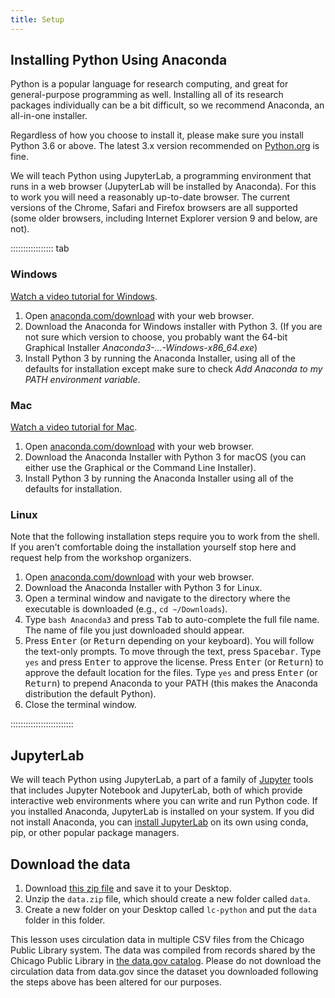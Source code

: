 ```yaml
---
title: Setup
---
```


## Installing Python Using Anaconda
Python is a popular language for research computing, and great for general-purpose programming as well. Installing all of its research packages individually can be a bit difficult, so we recommend Anaconda, an all-in-one installer.

Regardless of how you choose to install it, please make sure you install Python 3.6 or above. The latest 3.x version recommended on [Python.org][python] is fine.

We will teach Python using JupyterLab, a programming environment that runs in a web browser (JupyterLab will be installed by Anaconda). For this to work you will need a reasonably up-to-date browser. The current versions of the Chrome, Safari and Firefox browsers are all supported (some older browsers, including Internet Explorer version 9 and below, are not).

::::::::::::::::: tab

### Windows 

[Watch a video tutorial for Windows][video-windows].

1. Open [anaconda.com/download][anaconda-dl] with your web browser.
2.  Download the Anaconda for Windows installer with Python 3. (If you are not sure which version to choose, you probably want the 64-bit Graphical Installer *Anaconda3-...-Windows-x86_64.exe*)
3. Install Python 3 by running the Anaconda Installer, using all of the defaults for installation except make sure to check *Add Anaconda to my PATH environment variable*.

### Mac

[Watch a video tutorial for Mac][video-mac].

1. Open [anaconda.com/download][anaconda-dl] with your web browser.
2. Download the Anaconda Installer with Python 3 for macOS (you can either use the Graphical or the Command Line Installer).
3. Install Python 3 by running the Anaconda Installer using all of the defaults for installation.

### Linux

Note that the following installation steps require you to work from the shell. If you aren't comfortable doing the installation yourself stop here and request help from the workshop organizers.

1. Open [anaconda.com/download][anaconda-dl] with your web browser.
2. Download the Anaconda Installer with Python 3 for Linux.
3. Open a terminal window and navigate to the directory where the executable is downloaded (e.g., `cd ~/Downloads`).
4. Type `bash Anaconda3` and press <kbd>Tab</kbd> to auto-complete the full file name. The name of file you just downloaded should appear.
5. Press <kbd>Enter</kbd> (or <kbd>Return</kbd> depending on your keyboard). You will follow the text-only prompts. To move through the text, press <kbd>Spacebar</kbd>. Type `yes` and press <kbd>Enter</kbd> to approve the license. Press <kbd>Enter</kbd> (or <kbd>Return</kbd>) to approve the default location for the files. Type `yes` and press <kbd>Enter</kbd> (or <kbd>Return</kbd>) to prepend Anaconda to your PATH (this makes the Anaconda distribution the default Python).
6. Close the terminal window.

:::::::::::::::::::::::::

## JupyterLab
We will teach Python using JupyterLab, a part of a family of [Jupyter][jupyter] tools that includes Jupyter Notebook and JupyterLab, both of which provide interactive web environments where you can write and run Python code. If you installed Anaconda, JupyterLab is installed on your system. If you did not install Anaconda, you can [install JupyterLab][jupyter-install] on its own using conda, pip, or other popular package managers.

## Download the data

1. Download [this zip file][dataset] and save it to your Desktop. 
2. Unzip the ```data.zip``` file, which should create a new folder called ```data```.
3. Create a new folder on your Desktop called ```lc-python``` and put the ```data``` folder in this folder.

This lesson uses circulation data in multiple CSV files from the Chicago Public Library system. The data was compiled from records shared by the Chicago Public Library in [the data.gov catalog](https://catalog.data.gov/dataset/?q=chicago+%22circulation+by+location%22). Please do not download the circulation data from data.gov since the dataset you downloaded following the steps above has been altered for our purposes.

[python]: https://python.org/downloads
[video-windows]: https://www.youtube.com/watch?v=xxQ0mzZ8UvA
[anaconda-dl]: https://www.anaconda.com/download/
[video-mac]: https://www.youtube.com/watch?v=TcSAln46u9U
[jupyter]: https://docs.jupyter.org/en/latest/
[jupyter-install]: https://jupyterlab.readthedocs.io/en/stable/getting_started/installation.html
[dataset]: episodes/files/data.zip
